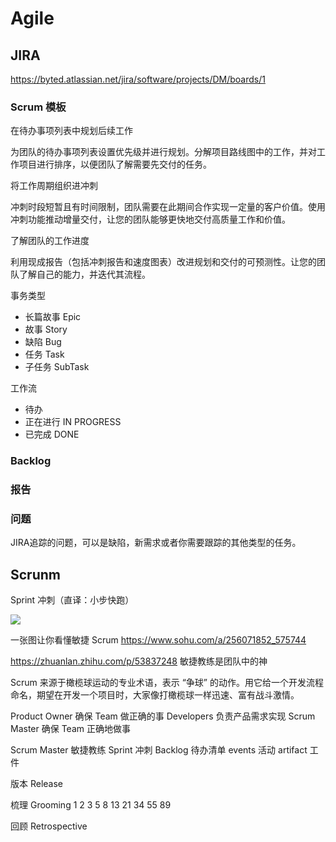 # Agile



## JIRA

https://byted.atlassian.net/jira/software/projects/DM/boards/1

### Scrum 模板

在待办事项列表中规划后续工作

为团队的待办事项列表设置优先级并进行规划。分解项目路线图中的工作，并对工作项目进行排序，以便团队了解需要先交付的任务。

将工作周期组织进冲刺

冲刺时段短暂且有时间限制，团队需要在此期间合作实现一定量的客户价值。使用冲刺功能推动增量交付，让您的团队能够更快地交付高质量工作和价值。

了解团队的工作进度

利用现成报告（包括冲刺报告和速度图表）改进规划和交付的可预测性。让您的团队了解自己的能力，并迭代其流程。




事务类型
* 长篇故事  Epic
* 故事  Story
* 缺陷  Bug
* 任务  Task
* 子任务  SubTask

工作流
* 待办 
* 正在进行  IN PROGRESS
* 已完成  DONE





### Backlog


### 

### 报告


### 问题

JIRA追踪的问题，可以是缺陷，新需求或者你需要跟踪的其他类型的任务。


## Scrunm

Sprint 冲刺（直译：小步快跑）

![](https://www.scrum.org/resources/scrum-framework-poster)




一张图让你看懂敏捷 Scrum https://www.sohu.com/a/256071852_575744


https://zhuanlan.zhihu.com/p/53837248 敏捷教练是团队中的神

Scrum 来源于橄榄球运动的专业术语，表示 “争球” 的动作。用它给一个开发流程命名，期望在开发一个项目时，大家像打橄榄球一样迅速、富有战斗激情。

Product Owner 确保 Team 做正确的事
Developers 负责产品需求实现
Scrum Master 确保 Team 正确地做事

Scrum Master 敏捷教练
Sprint 冲刺
Backlog 待办清单
events 活动
artifact 工件

版本 Release


梳理 Grooming
1 2 3 5 8 13 21 34 55 89

回顾 Retrospective




